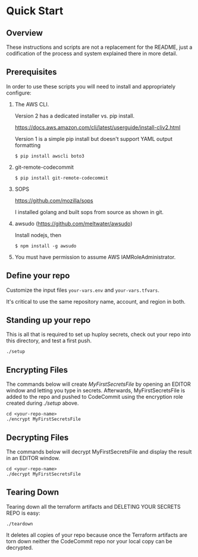 # Quick Start

## Overview

These instructions and scripts are not a replacement for the README, just
a codification of the process and system explained there in more detail.

## Prerequisites

In order to use these scripts you will need to install and appropriately
configure:

1. The AWS CLI.

   Version 2 has a dedicated installer vs. pip install.

   https://docs.aws.amazon.com/cli/latest/userguide/install-cliv2.html

   Version 1 is a simple pip install but doesn't support YAML output formatting

   ```$ pip install awscli boto3```

2. git-remote-codecommit

   ```$ pip install git-remote-codecommit```

3. SOPS

   https://github.com/mozilla/sops

   I installed golang and built sops from source as shown in git.

4. awsudo (https://github.com/meltwater/awsudo)

   Install nodejs,  then

   ```$ npm install -g awsudo```

5. You must have permission to assume AWS IAMRoleAdministrator.

## Define your repo

Customize the input files `your-vars.env` and `your-vars.tfvars`.

It's critical to use the same repository name, account, and region in both.

## Standing up your repo

This is all that is required to set up huploy secrets,  check out your repo
into this directory,  and test a first push.

```./setup```

## Encrypting Files

The commands below will create *MyFirstSecretsFile* by opening an EDITOR
window and letting you type in secrets.   Afterwards, MyFirstSecretsFile
is added to the repo and pushed to CodeCommit using the encryption role
created during *./setup* above.

```
cd <your-repo-name>
./encrypt MyFirstSecretsFile
```

## Decrypting Files

The commands below will decrypt MyFirstSecretsFile and display the result
in an EDITOR window.

```
cd <your-repo-name>
./decrypt MyFirstSecretsFile
```

## Tearing Down

Tearing down all the terraform artifacts and DELETING YOUR SECRETS REPO
is easy:

```
./teardown
```

It deletes all copies of your repo because once the Terraform artifacts
are torn down neither the CodeCommit repo nor your local copy can be
decrypted.
